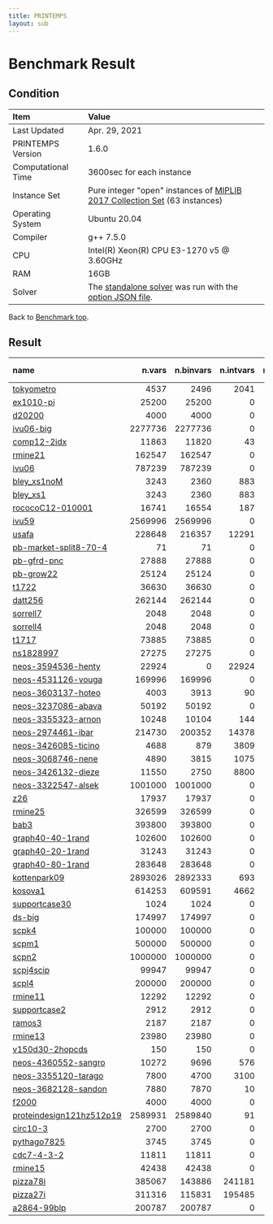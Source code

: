 ```yaml
---
title: PRINTEMPS
layout: sub
---
```


# Benchmark Result

## Condition
| Item               | Value                                                                                                                                              |
|:-------------------|:---------------------------------------------------------------------------------------------------------------------------------------------------|
| Last Updated       | Apr. 29, 2021                                                                                                                                      |
| PRINTEMPS Version  | 1.6.0                                                                                                                                              |
| Computational Time | 3600sec for each instance                                                                                                                           |
| Instance Set       | Pure integer "open" instances of [MIPLIB 2017 Collection Set](https://miplib.zib.de/tag_collection.html) (63 instances)                            |
| Operating System   | Ubuntu 20.04                                                                                                                                       |
| Compiler           | g++ 7.5.0                                                                                                                                          |
| CPU                | Intel(R) Xeon(R) CPU E3-1270 v5 @ 3.60GHz                                                                                                          |
| RAM                | 16GB                                                                                                                                               |
| Solver             | The [standalone solver](https://snowberryfield.github.io/printemps/#standalone-solver) was run with the [option JSON file](benchmark_option.json). |

Back to [Benchmark top](../../../).

## Result

|name|n.vars|n.binvars|n.intvars|n.contvars|n.constrs|found feas.|obj.(viol.)|known best|
|:--|--:|--:|--:|--:|--:|:-:|--:|--:|
|[tokyometro](https://miplib.zib.de/instance_details_tokyometro.html)|4537|2496|2041|0|7719|<font color=green>Yes</font>|11029.5|8329.4
|[ex1010-pi](https://miplib.zib.de/instance_details_ex1010-pi.html)|25200|25200|0|0|1468|<font color=green>Yes</font>|249.0|235.0
|[d20200](https://miplib.zib.de/instance_details_d20200.html)|4000|4000|0|0|1502|<font color=green>Yes</font>|12719.0|12240.0
|[ivu06-big](https://miplib.zib.de/instance_details_ivu06-big.html)|2277736|2277736|0|0|1177|<font color=green>Yes</font>|188.94266875|140.74
|[comp12-2idx](https://miplib.zib.de/instance_details_comp12-2idx.html)|11863|11820|43|0|16803|<font color=green>Yes</font>|413.0|291.0
|[rmine21](https://miplib.zib.de/instance_details_rmine21.html)|162547|162547|0|0|1441651|<font color=green>Yes</font>|-1374.300163|-10617.615401999996
|[ivu06](https://miplib.zib.de/instance_details_ivu06.html)|787239|787239|0|0|1177|<font color=green>Yes</font>|185.91433537|142.86
|[bley_xs1noM](https://miplib.zib.de/instance_details_bley_xs1noM.html)|3243|2360|883|0|3290|<font color=green>Yes</font>|4253199.37|3873690.7700000005
|[bley_xs1](https://miplib.zib.de/instance_details_bley_xs1.html)|3243|2360|883|0|3290|<font color=green>Yes</font>|4436869.76|3940855.47
|[rococoC12-010001](https://miplib.zib.de/instance_details_rococoC12-010001.html)|16741|16554|187|0|4636|<font color=green>Yes</font>|41470.0|34270.0
|[ivu59](https://miplib.zib.de/instance_details_ivu59.html)|2569996|2569996|0|0|3436|<font color=gray>N/A</font>|<font color=gray>N/A</font>|931.0
|[usafa](https://miplib.zib.de/instance_details_usafa.html)|228648|216357|12291|0|1377561|<font color=gray>No</font>|<font color=red>(11075.0)</font>|160.1671357657
|[pb-market-split8-70-4](https://miplib.zib.de/instance_details_pb-market-split8-70-4.html)|71|71|0|0|17|<font color=gray>No</font>|<font color=red>(16.0)</font>|None
|[pb-gfrd-pnc](https://miplib.zib.de/instance_details_pb-gfrd-pnc.html)|27888|27888|0|0|874|<font color=gray>No</font>|<font color=red>(8282.0)</font>|8890.0
|[pb-grow22](https://miplib.zib.de/instance_details_pb-grow22.html)|25124|25124|0|0|1320|<font color=green>Yes</font>|0.0|-342763.0
|[t1722](https://miplib.zib.de/instance_details_t1722.html)|36630|36630|0|0|338|<font color=green>Yes</font>|111565.0|109137.0
|[datt256](https://miplib.zib.de/instance_details_datt256.html)|262144|262144|0|0|11077|<font color=gray>No</font>|<font color=red>(130.0)</font>|None
|[sorrell7](https://miplib.zib.de/instance_details_sorrell7.html)|2048|2048|0|0|78848|<font color=green>Yes</font>|-190.0|-196.0
|[sorrell4](https://miplib.zib.de/instance_details_sorrell4.html)|2048|2048|0|0|504451|<font color=green>Yes</font>|-23.0|-24.0
|[t1717](https://miplib.zib.de/instance_details_t1717.html)|73885|73885|0|0|551|<font color=green>Yes</font>|202960.0|158260.0
|[ns1828997](https://miplib.zib.de/instance_details_ns1828997.html)|27275|27275|0|0|81725|<font color=green>Yes</font>|27.0|9.0
|[neos-3594536-henty](https://miplib.zib.de/instance_details_neos-3594536-henty.html)|22924|0|22924|0|21280|<font color=green>Yes</font>|594332.0|401382.0
|[neos-4531126-vouga](https://miplib.zib.de/instance_details_neos-4531126-vouga.html)|169996|169996|0|0|7694|<font color=gray>No</font>|<font color=red>(8.084207839)</font>|525053.6089188
|[neos-3603137-hoteo](https://miplib.zib.de/instance_details_neos-3603137-hoteo.html)|4003|3913|90|0|10510|<font color=gray>No</font>|<font color=red>(7.0)</font>|None
|[neos-3237086-abava](https://miplib.zib.de/instance_details_neos-3237086-abava.html)|50192|50192|0|0|69472|<font color=gray>No</font>|<font color=red>(62.0)</font>|None
|[neos-3355323-arnon](https://miplib.zib.de/instance_details_neos-3355323-arnon.html)|10248|10104|144|0|21216|<font color=gray>No</font>|<font color=red>(30.0)</font>|None
|[neos-2974461-ibar](https://miplib.zib.de/instance_details_neos-2974461-ibar.html)|214730|200352|14378|0|214107|<font color=green>Yes</font>|637327600.0|468906174.771
|[neos-3426085-ticino](https://miplib.zib.de/instance_details_neos-3426085-ticino.html)|4688|879|3809|0|308|<font color=green>Yes</font>|229.0|225.0
|[neos-3068746-nene](https://miplib.zib.de/instance_details_neos-3068746-nene.html)|4890|3815|1075|0|4664|<font color=green>Yes</font>|75676975.15|61910283.68795
|[neos-3426132-dieze](https://miplib.zib.de/instance_details_neos-3426132-dieze.html)|11550|2750|8800|0|570|<font color=green>Yes</font>|422.0|407.0
|[neos-3322547-alsek](https://miplib.zib.de/instance_details_neos-3322547-alsek.html)|1001000|1001000|0|0|2000|<font color=gray>N/A</font>|<font color=gray>N/A</font>|400.0
|[z26](https://miplib.zib.de/instance_details_z26.html)|17937|17937|0|0|850513|<font color=green>Yes</font>|-1091.0|-1187.0
|[rmine25](https://miplib.zib.de/instance_details_rmine25.html)|326599|326599|0|0|2953849|<font color=green>Yes</font>|-660.151887|-15536.55450900004
|[bab3](https://miplib.zib.de/instance_details_bab3.html)|393800|393800|0|0|23069|<font color=gray>No</font>|<font color=red>(68.0)</font>|-656214.9542
|[graph40-40-1rand](https://miplib.zib.de/instance_details_graph40-40-1rand.html)|102600|102600|0|0|360900|<font color=green>Yes</font>|-8.0|-9.0
|[graph40-20-1rand](https://miplib.zib.de/instance_details_graph40-20-1rand.html)|31243|31243|0|0|99067|<font color=green>Yes</font>|-15.0|-15.0
|[graph40-80-1rand](https://miplib.zib.de/instance_details_graph40-80-1rand.html)|283648|283648|0|0|1050112|<font color=green>Yes</font>|-5.0|-7.0
|[kottenpark09](https://miplib.zib.de/instance_details_kottenpark09.html)|2893026|2892333|693|0|325547|<font color=gray>N/A</font>|<font color=gray>N/A</font>|1715.0
|[kosova1](https://miplib.zib.de/instance_details_kosova1.html)|614253|609591|4662|0|304931|<font color=gray>No</font>|<font color=red>(5302.0)</font>|526.0
|[supportcase30](https://miplib.zib.de/instance_details_supportcase30.html)|1024|1024|0|0|1028|<font color=gray>No</font>|<font color=red>(8.0)</font>|None
|[ds-big](https://miplib.zib.de/instance_details_ds-big.html)|174997|174997|0|0|1042|<font color=green>Yes</font>|1538.8140809|195.498997075249
|[scpk4](https://miplib.zib.de/instance_details_scpk4.html)|100000|100000|0|0|2000|<font color=green>Yes</font>|325.0|321.0
|[scpm1](https://miplib.zib.de/instance_details_scpm1.html)|500000|500000|0|0|5000|<font color=green>Yes</font>|582.0|557.0
|[scpn2](https://miplib.zib.de/instance_details_scpn2.html)|1000000|1000000|0|0|5000|<font color=green>Yes</font>|551.0|516.0
|[scpj4scip](https://miplib.zib.de/instance_details_scpj4scip.html)|99947|99947|0|0|1000|<font color=green>Yes</font>|131.0|128.0
|[scpl4](https://miplib.zib.de/instance_details_scpl4.html)|200000|200000|0|0|2000|<font color=green>Yes</font>|271.0|262.0
|[rmine11](https://miplib.zib.de/instance_details_rmine11.html)|12292|12292|0|0|97389|<font color=green>Yes</font>|-2473.783638|-2508.404144
|[supportcase2](https://miplib.zib.de/instance_details_supportcase2.html)|2912|2912|0|0|597385|<font color=gray>No</font>|<font color=red>(1.0)</font>|109137.0
|[ramos3](https://miplib.zib.de/instance_details_ramos3.html)|2187|2187|0|0|2187|<font color=green>Yes</font>|194.0|192.0
|[rmine13](https://miplib.zib.de/instance_details_rmine13.html)|23980|23980|0|0|197155|<font color=green>Yes</font>|-3426.342469|-3494.715232
|[v150d30-2hopcds](https://miplib.zib.de/instance_details_v150d30-2hopcds.html)|150|150|0|0|7822|<font color=green>Yes</font>|41.0|41.0
|[neos-4360552-sangro](https://miplib.zib.de/instance_details_neos-4360552-sangro.html)|10272|9696|576|0|46012|<font color=gray>No</font>|<font color=red>(7.0)</font>|-7.0
|[neos-3355120-tarago](https://miplib.zib.de/instance_details_neos-3355120-tarago.html)|7800|4700|3100|0|86633|<font color=gray>No</font>|<font color=red>(640979.39)</font>|-11016684.60923
|[neos-3682128-sandon](https://miplib.zib.de/instance_details_neos-3682128-sandon.html)|7880|7870|10|0|14920|<font color=green>Yes</font>|34942960.0|34666770.0
|[f2000](https://miplib.zib.de/instance_details_f2000.html)|4000|4000|0|0|10500|<font color=gray>No</font>|<font color=red>(15.0)</font>|1811.0
|[proteindesign121hz512p19](https://miplib.zib.de/instance_details_proteindesign121hz512p19.html)|2589931|2589840|91|0|301|<font color=gray>No</font>|<font color=red>(3245.0)</font>|3389.0
|[circ10-3](https://miplib.zib.de/instance_details_circ10-3.html)|2700|2700|0|0|42620|<font color=green>Yes</font>|320.0|280.0
|[pythago7825](https://miplib.zib.de/instance_details_pythago7825.html)|3745|3745|0|0|14672|<font color=gray>No</font>|<font color=red>(11.0)</font>|None
|[cdc7-4-3-2](https://miplib.zib.de/instance_details_cdc7-4-3-2.html)|11811|11811|0|0|14478|<font color=green>Yes</font>|-288.0|-289.0
|[rmine15](https://miplib.zib.de/instance_details_rmine15.html)|42438|42438|0|0|358395|<font color=green>Yes</font>|-2780.088976|-5018.006238
|[pizza78i](https://miplib.zib.de/instance_details_pizza78i.html)|385067|143886|241181|0|443776|<font color=gray>N/A</font>|<font color=gray>N/A</font>|564039.0
|[pizza27i](https://miplib.zib.de/instance_details_pizza27i.html)|311316|115831|195485|0|359835|<font color=gray>N/A</font>|<font color=gray>N/A</font>|701882.0
|[a2864-99blp](https://miplib.zib.de/instance_details_a2864-99blp.html)|200787|200787|0|0|22117|<font color=green>Yes</font>|-257.0|-257.0
